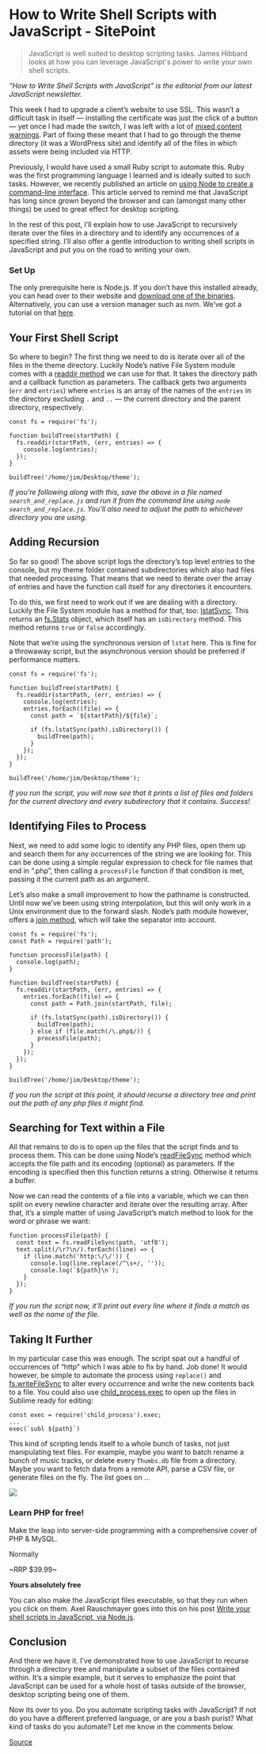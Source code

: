 # How to Write Shell Scripts with JavaScript - SitePoint

> JavaScript is well suited to desktop scripting tasks. James Hibbard looks at how you can leverage JavaScript's power to write your own shell scripts.

_“How to Write Shell Scripts with JavaScript” is the editorial from our latest JavaScript newsletter._

This week I had to upgrade a client’s website to use SSL. This wasn’t a difficult task in itself — installing the certificate was just the click of a button — yet once I had made the switch, I was left with a lot of [mixed content warnings](https://www.howtogeek.com/181911/htg-explains-what-exactly-is-a-mixed-content-warning/). Part of fixing these meant that I had to go through the theme directory (it was a WordPress site) and identify all of the files in which assets were being included via HTTP.

Previously, I would have used a small Ruby script to automate this. Ruby was the first programming language I learned and is ideally suited to such tasks. However, we recently published an article on [using Node to create a command-line interface](https://www.sitepoint.com/scaffolding-tool-caporal-js/). This article served to remind me that JavaScript has long since grown beyond the browser and can (amongst many other things) be used to great effect for desktop scripting.

In the rest of this post, I’ll explain how to use JavaScript to recursively iterate over the files in a directory and to identify any occurrences of a specified string. I’ll also offer a gentle introduction to writing shell scripts in JavaScript and put you on the road to writing your own.

### Set Up

The only prerequisite here is Node.js. If you don’t have this installed already, you can head over to their website and [download one of the binaries](https://nodejs.org/en/download/). Alternatively, you can use a version manager such as nvm. We’ve got a tutorial on that [here](https://www.sitepoint.com/quick-tip-multiple-versions-node-nvm/).

Your First Shell Script
-----------------------

So where to begin? The first thing we need to do is iterate over all of the files in the theme directory. Luckily Node’s native File System module comes with a [readdir method](https://nodejs.org/api/fs.html#fs_fs_readdir_path_options_callback) we can use for that. It takes the directory path and a callback function as parameters. The callback gets two arguments (`err` and `entries`) where `entries` is an array of the names of the `entries` in the directory excluding `.` and `..` — the current directory and the parent directory, respectively.

    const fs = require('fs');
    
    function buildTree(startPath) {
      fs.readdir(startPath, (err, entries) => {
        console.log(entries);
      });
    }
    
    buildTree('/home/jim/Desktop/theme');
    

_If you’re following along with this, save the above in a file named `search_and_replace.js` and run it from the command line using `node search_and_replace.js`. You’ll also need to adjust the path to whichever directory you are using._

Adding Recursion
----------------

So far so good! The above script logs the directory’s top level entries to the console, but my theme folder contained subdirectories which also had files that needed processing. That means that we need to iterate over the array of entries and have the function call itself for any directories it encounters.

To do this, we first need to work out if we are dealing with a directory. Luckily the File System module has a method for that, too: [lstatSync](https://nodejs.org/docs/latest/api/fs.html#fs_fs_lstatsync_path). This returns an [fs.Stats](https://nodejs.org/docs/latest/api/fs.html#fs_class_fs_stats) object, which itself has an `isDirectory` method. This method returns `true` or `false` accordingly.

Note that we’re using the synchronous version of `lstat` here. This is fine for a throwaway script, but the asynchronous version should be preferred if performance matters.

    const fs = require('fs');
    
    function buildTree(startPath) {
      fs.readdir(startPath, (err, entries) => {
        console.log(entries);
        entries.forEach((file) => {
          const path = `${startPath}/${file}`;
    
          if (fs.lstatSync(path).isDirectory()) {
            buildTree(path);
          }
        });
      });
    }
    
    buildTree('/home/jim/Desktop/theme');
    

_If you run the script, you will now see that it prints a list of files and folders for the current directory and every subdirectory that it contains. Success!_

Identifying Files to Process
----------------------------

Next, we need to add some logic to identify any PHP files, open them up and search them for any occurrences of the string we are looking for. This can be done using a simple regular expression to check for file names that end in “.php”, then calling a `processFile` function if that condition is met, passing it the current path as an argument.

Let’s also make a small improvement to how the pathname is constructed. Until now we’ve been using string interpolation, but this will only work in a Unix environment due to the forward slash. Node’s path module however, offers a [join method](https://nodejs.org/api/path.html#path_path_join_paths), which will take the separator into account.

    const fs = require('fs');
    const Path = require('path');
    
    function processFile(path) {
      console.log(path);
    }
    
    function buildTree(startPath) {
      fs.readdir(startPath, (err, entries) => {
        entries.forEach((file) => {
          const path = Path.join(startPath, file);
    
          if (fs.lstatSync(path).isDirectory()) {
            buildTree(path);
          } else if (file.match(/\.php$/)) {
            processFile(path);
          }
        });
      });
    }
    
    buildTree('/home/jim/Desktop/theme');
    

_If you run the script at this point, it should recurse a directory tree and print out the path of any php files it might find._

Searching for Text within a File
--------------------------------

All that remains to do is to open up the files that the script finds and to process them. This can be done using Node’s [readFileSync](https://nodejs.org/api/fs.html#fs_fs_readfilesync_file_options) method which accepts the file path and its encoding (optional) as parameters. If the encoding is specified then this function returns a string. Otherwise it returns a buffer.

Now we can read the contents of a file into a variable, which we can then split on every newline character and iterate over the resulting array. After that, it’s a simple matter of using JavaScript’s match method to look for the word or phrase we want:

    function processFile(path) {
      const text = fs.readFileSync(path, 'utf8');
      text.split(/\r?\n/).forEach((line) => {
        if (line.match('http:\/\/')) {
          console.log(line.replace(/^\s+/, ''));
          console.log(`${path}\n`);
        }
      });
    }
    

_If you run the script now, it’ll print out every line where it finds a match as well as the name of the file._

Taking It Further
-----------------

In my particular case this was enough. The script spat out a handful of occurrences of “http” which I was able to fix by hand. Job done! It would however, be simple to automate the process using `replace()` and [fs.writeFileSync](https://nodejs.org/api/fs.html#fs_fs_writefilesync_file_data_options) to alter every occurrence and write the new contents back to a file. You could also use [child\_process.exec](https://nodejs.org/docs/latest/api/child_process.html#child_process_child_process_exec_command_options_callback) to open up the files in Sublime ready for editing:

    const exec = require('child_process').exec;
    ...
    exec(`subl ${path}`)
    

This kind of scripting lends itself to a whole bunch of tasks, not just manipulating text files. For example, maybe you want to batch rename a bunch of music tracks, or delete every `Thumbs.db` file from a directory. Maybe you want to fetch data from a remote API, parse a CSV file, or generate files on the fly. The list goes on …

![](https://cdn.sanity.io/images/708bnrs8/production/ae4da31c7000675da4d2091a4d0a1a41a79a7e4d-1402x1843.png?w=165&h=217&fit=crop)

### Learn PHP for free!

Make the leap into server-side programming with a comprehensive cover of PHP & MySQL.

Normally

~RRP $39.99~

**Yours absolutely free**

You can also make the JavaScript files executable, so that they run when you click on them. Axel Rauschmayer goes into this on his post [Write your shell scripts in JavaScript, via Node.js](http://2ality.com/2011/12/nodejs-shell-scripting.html).

Conclusion
----------

And there we have it. I’ve demonstrated how to use JavaScript to recurse through a directory tree and manipulate a subset of the files contained within. It’s a simple example, but it serves to emphasize the point that JavaScript can be used for a whole host of tasks outside of the browser, desktop scripting being one of them.

Now its over to you. Do you automate scripting tasks with JavaScript? If not do you have a different preferred language, or are you a bash purist? What kind of tasks do you automate? Let me know in the comments below.


[Source](https://www.sitepoint.com/shell-scripts-javascript/)